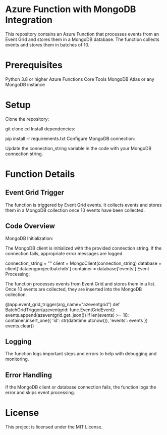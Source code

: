 # Azure Function with MongoDB Integration

This repository contains an Azure Function that processes events from an Event Grid and stores them in a MongoDB database. The function collects events and stores them in batches of 10.

# Prerequisites

Python 3.8 or higher
Azure Functions Core Tools
MongoDB Atlas or any MongoDB instance
# Setup

Clone the repository:

git clone <repository-url>
cd <repository-directory>
Install dependencies:

pip install -r requirements.txt
Configure MongoDB connection:

Update the connection_string variable in the code with your MongoDB connection string.
# Function Details

## Event Grid Trigger

The function is triggered by Event Grid events. It collects events and stores them in a MongoDB collection once 10 events have been collected.

## Code Overview

MongoDB Initialization:

The MongoDB client is initialized with the provided connection string. If the connection fails, appropriate error messages are logged.

connection_string = "<your-mongodb-connection-string>"
client = MongoClient(connection_string)
database = client['dataengprojectbatchdb']
container = database['events']
Event Processing:

The function processes events from Event Grid and stores them in a list. Once 10 events are collected, they are inserted into the MongoDB collection.

@app.event_grid_trigger(arg_name="azeventgrid")
def BatchGridTrigger(azeventgrid: func.EventGridEvent):
    events.append(azeventgrid.get_json())
    if len(events) >= 10:
        container.insert_one({
            'id': str(datetime.utcnow()),
            'events': events
        })
        events.clear()
## Logging

The function logs important steps and errors to help with debugging and monitoring.

## Error Handling

If the MongoDB client or database connection fails, the function logs the error and skips event processing.

# License

This project is licensed under the MIT License.
